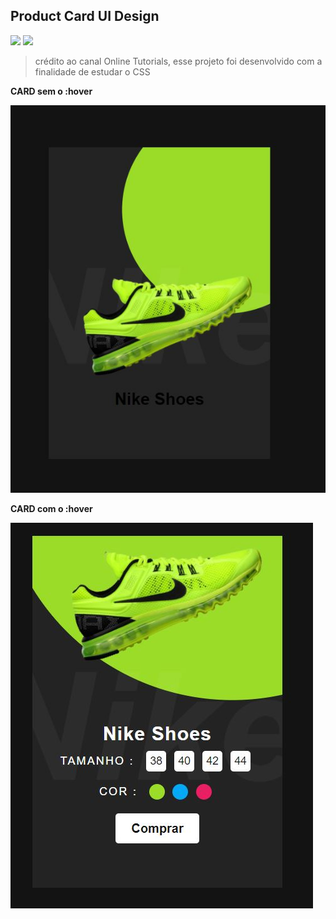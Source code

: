 ## Product Card UI Design
![](https://img.shields.io/badge/HTML5-E34F26?style=for-the-badge&logo=html5&logoColor=white) ![](https://img.shields.io/badge/CSS3-1572B6?style=for-the-badge&logo=css3&logoColor=white`)

> crédito ao canal Online Tutorials, esse projeto foi desenvolvido com a finalidade de estudar o CSS
> 
**CARD  sem o :hover**

![](img/1.JPG)

**CARD com o :hover**

![](img/2.JPG)
